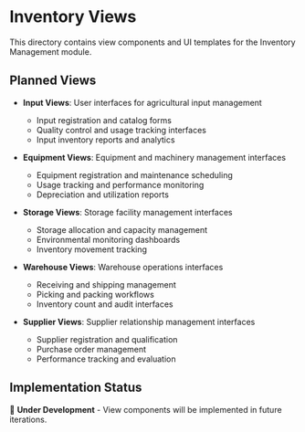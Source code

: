 # Inventory Views

This directory contains view components and UI templates for the Inventory Management module.

## Planned Views

- **Input Views**: User interfaces for agricultural input management
  - Input registration and catalog forms
  - Quality control and usage tracking interfaces
  - Input inventory reports and analytics

- **Equipment Views**: Equipment and machinery management interfaces
  - Equipment registration and maintenance scheduling
  - Usage tracking and performance monitoring
  - Depreciation and utilization reports

- **Storage Views**: Storage facility management interfaces
  - Storage allocation and capacity management
  - Environmental monitoring dashboards
  - Inventory movement tracking

- **Warehouse Views**: Warehouse operations interfaces
  - Receiving and shipping management
  - Picking and packing workflows
  - Inventory count and audit interfaces

- **Supplier Views**: Supplier relationship management interfaces
  - Supplier registration and qualification
  - Purchase order management
  - Performance tracking and evaluation

## Implementation Status

🚧 **Under Development** - View components will be implemented in future iterations.
